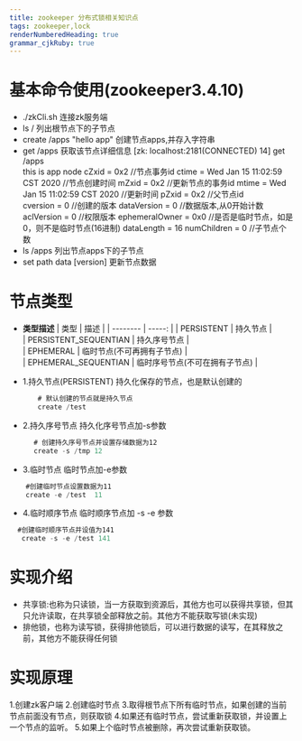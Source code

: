 ```yaml
---
title: zookeeper 分布式锁相关知识点
tags: zookeeper,lock
renderNumberedHeading: true
grammar_cjkRuby: true
---
```


#  基本命令使用(zookeeper3.4.10)
  -   ./zkCli.sh     连接zk服务端
  -   ls  /               列出根节点下的子节点
  -   create  /apps   "hello app"   创建节点apps,并存入字符串
  -   get /apps     获取该节点详细信息
      [zk: localhost:2181(CONNECTED) 14] get /apps   
      this is app node
      cZxid = 0x2       //节点事务id
      ctime = Wed Jan 15 11:02:59 CST 2020     //节点创建时间
      mZxid = 0x2       //更新节点的事务id
      mtime = Wed Jan 15 11:02:59 CST 2020   //更新时间
      pZxid = 0x2         //父节点id   
      cversion = 0       //创建的版本
      dataVersion = 0     //数据版本,从0开始计数
      aclVersion = 0       //权限版本
      ephemeralOwner = 0x0    //是否是临时节点，如是0，则不是临时节点(16进制)
      dataLength = 16
      numChildren = 0     //子节点个数
  -   ls /apps       列出节点apps下的子节点
  -    set path data [version]     更新节点数据
 #  节点类型

-   **类型描述**
    | 类型        | 描述    | 
    | --------   | -----:   |
    | PERSISTENT        | 持久节点      |  
    | PERSISTENT_SEQUENTIAN        | 持久序号节点      |   
    | EPHEMERAL        | 临时节点(不可再拥有子节点)      |   
	| EPHEMERAL_SEQUENTIAN        | 临时序号节点(不可在拥有子节点)      |   

-  1.持久节点(PERSISTENT)
   持久化保存的节点，也是默认创建的
``` javascript
       # 默认创建的节点就是持久节点
       create /test
```
-   2.持久序号节点
  持久化序号节点加-s参数
   

``` javascript
      # 创建持久序号节点并设置存储数据为12
      create -s /tmp 12
```

 -  3.临时节点
  临时节点加-e参数
``` javascript
    #创建临时节点设置数据为11
    create -e /test  11
```
-  4.临时顺序节点
   临时顺序节点加 -s  -e 参数
   
``` javascript
  #创建临时顺序节点并设值为141
   create -s -e /test 141
```
 # 实现介绍
-   共享锁:也称为只读锁，当一方获取到资源后，其他方也可以获得共享锁，但其只允许读取，在共享锁全部释放之前。其他方不能获取写锁(未实现)
-   排他锁，也称为读写锁，获得排他锁后，可以进行数据的读写，在其释放之前，其他方不能获得任何锁
# 实现原理
   1.创建zk客户端
   2.创建临时节点
   3.取得根节点下所有临时节点，如果创建的当前节点前面没有节点，则获取锁
   4.如果还有临时节点，尝试重新获取锁，并设置上一个节点的监听。
   5.如果上个临时节点被删除，再次尝试重新获取锁。

  
    

 

   





     